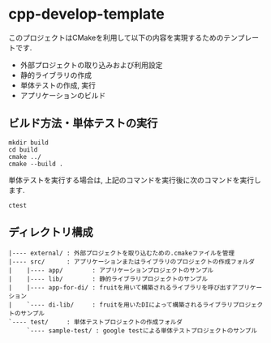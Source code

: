# cpp-develop-template

このプロジェクトはCMakeを利用して以下の内容を実現するためのテンプレートです.

* 外部プロジェクトの取り込みおよび利用設定
* 静的ライブラリの作成
* 単体テストの作成, 実行
* アプリケーションのビルド

## ビルド方法・単体テストの実行

```shell
mkdir build
cd build
cmake ../
cmake --build .
```

単体テストを実行する場合は, 上記のコマンドを実行後に次のコマンドを実行します.

```shell
ctest
```

## ディレクトリ構成

```text
|---- external/ : 外部プロジェクトを取り込むための.cmakeファイルを管理
|---- src/      : アプリケーションまたはライブラリのプロジェクトの作成フォルダ
|    |---- app/        : アプリケーションプロジェクトのサンプル
|    |---- lib/        : 静的ライブラリプロジェクトのサンプル
|    |---- app-for-di/ : fruitを用いて構築されるライブラリを呼び出すアプリケーション
|    `---- di-lib/     : fruitを用いたDIによって構築されるライブラリプロジェクトのサンプル
`---- test/     : 単体テストプロジェクトの作成フォルダ
     `---- sample-test/ : google testによる単体テストプロジェクトのサンプル
```
